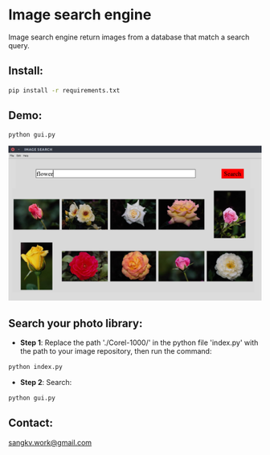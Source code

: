 # Image search engine
Image search engine return images from a database that match a search query.

## Install:

```bash
pip install -r requirements.txt
```

## Demo:

```bash
python gui.py
```

![alt text](doc/B.png)

## Search your photo library:

- **Step 1**: Replace the path './Corel-1000/' in the python file 'index.py' with the path to your image repository, then run the command:
```bash
python index.py
```
- **Step 2**: Search:
```bash
python gui.py
```

## Contact:

sangkv.work@gmail.com
